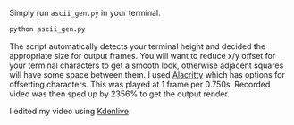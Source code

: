 Simply run `ascii_gen.py` in your terminal.

```sh
python ascii_gen.py
```

The script automatically detects your terminal height and decided the appropriate size for output frames. You will want to reduce x/y offset for your terminal characters to get a smooth look, otherwise adjacent squares will have some space between them. I used [Alacritty](https://github.com/alacritty/alacritty) which has options for offsetting characters. This was played at 1 frame per 0.750s. Recorded video was then sped up by 2356% to get the output render.

I edited my video using [Kdenlive](https://kdenlive.org/en/).
